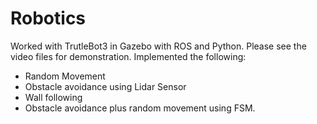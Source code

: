 # Robotics
Worked with TrutleBot3 in Gazebo with ROS and Python. Please see the video files for demonstration.
Implemented the following:
- Random Movement
- Obstacle avoidance using Lidar Sensor
- Wall following 
- Obstacle avoidance plus random movement using FSM.


